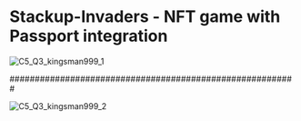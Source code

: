 # Stackup-Invaders - NFT game with  Passport integration

![C5_Q3_kingsman999_1](https://github.com/kingsmandralph/Stackup-Invaders/assets/95085212/7c71451c-04da-4702-845c-660ddc90e176)

#########################################################

![C5_Q3_kingsman999_2](https://github.com/kingsmandralph/Stackup-Invaders/assets/95085212/98ddf87b-75c4-4faa-98e0-f8e7f522c558)
